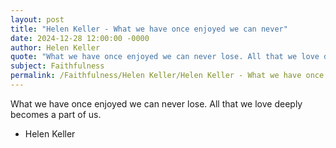 ```yaml
---
layout: post
title: "Helen Keller - What we have once enjoyed we can never"
date: 2024-12-28 12:00:00 -0000
author: Helen Keller
quote: "What we have once enjoyed we can never lose. All that we love deeply becomes a part of us."
subject: Faithfulness
permalink: /Faithfulness/Helen Keller/Helen Keller - What we have once enjoyed we can never
---
```


What we have once enjoyed we can never lose. All that we love deeply becomes a part of us.

- Helen Keller
